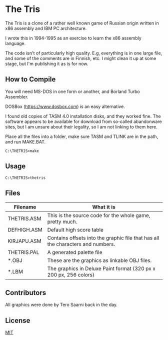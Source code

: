 # The Tris

The Tris is a clone of a rather well known game of Russian origin written in x86 assembly and IBM PC architecture.

I wrote this in 1994-1995 as an exercise to learn the x86 assembly language. 

The code isn't of particularly high quality. E.g, everything is in one large file, and some of the comments are in Finnish, etc. I might clean it up at some stage, but I'm publishing it as is for now.

## How to Compile

You will need MS-DOS in one form or another, and Borland Turbo Assembler.

DOSBox (https://www.dosbox.com) is an easy alternative.

I found old copies of TASM 4.0 installation disks, and they worked fine. The software appears to be available for download from so-called abandonware sites, but I am unsure about their legality, so I am not linking to them here.

Place all the files into a folder, make sure TASM and TLINK are in the path, and run MAKE.BAT.

```MS-DOS
C:\THETRIS>make
```

## Usage

```MS-DOS
C:\THETRIS>thetris
```

## Files

| **Filename** | **What it is**                                                                  |
|--------------|---------------------------------------------------------------------------------|
| THETRIS.ASM  | This is the source code for the whole game, pretty much.                        |
| DEFHIGH.ASM  | Default high score table                                                        |
| KIRJAPU.ASM  | Contains offsets into the graphic file that has all the characters and numbers. |
| THETRIS.PAL  | A generated palette file                                                        |
| *.OBJ        | These are the graphics as linkable OBJ files.                                   |
| *.LBM        | The graphics in Deluxe Paint format (320 px x 200 px, 256 colors)               |

## Contributors

All graphics were done by Tero Saarni back in the day.

## License

[MIT](https://choosealicense.com/licenses/mit/)
